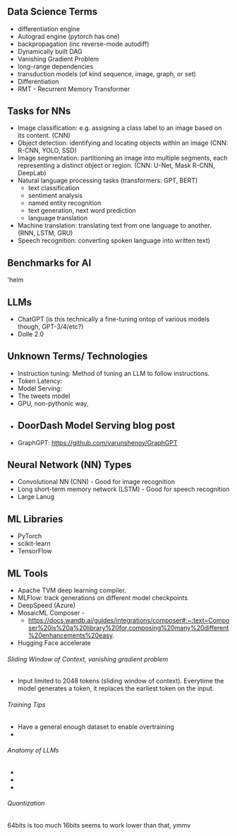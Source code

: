 #


## Data Science Terms

- differentiation engine
- Autograd engine (pytorch has one)
- backpropagation (inc reverse-mode autodiff)
- Dynamically built DAG
- Vanishing Gradient Problem
- long-range dependencies
- transduction models (of kind sequence, image, graph, or set)
- Differentiation
- RMT - Recurrent Memory Transformer

## Tasks for NNs

- Image classification: e.g. assigning a class label to an image based on its content.  (CNN)
- Object detection: identifying and locating objects within an image (CNN: R-CNN, YOLO, SSD)
- Image segmentation: partitioning an image into multiple segments, each representing a distinct object or region. (CNN: U-Net, Mask R-CNN, DeepLab)
- Natural language processing tasks (transformers: GPT, BERT)
  - text classification
  - sentiment analysis
  - named entity recognition
  - text generation, next word prediction
  - language translation
- Machine translation: translating text from one language to another.  (RNN, LSTM, GRU)
- Speech recognition: converting spoken language into written text)




## Benchmarks for AI

'helm

## LLMs

- ChatGPT (is this technically a fine-tuning ontop of various models though, GPT-3/4/etc?)
- Dolle 2.0









## Unknown Terms/ Technologies

- Instruction tuning: Method of tuning an LLM to follow instructions.
- Token Latency:
- Model Serving:
- The tweets model
- GPU, non-pythonic way,
- DoorDash Model Serving blog post
  -
- GraphGPT: https://github.com/varunshenoy/GraphGPT



## Neural Network (NN) Types

- Convolutional NN (CNN) - Good for image recognition
- Long short-term memory network (LSTM) - Good for speech recognition
- Large Lanug



## ML Libraries

- PyTorch
- scikit-learn
- TensorFlow


## ML Tools

- Apache TVM deep learning compiler.
- MLFlow: track generations on different model checkpoints
- DeepSpeed (Azure)
- MosaicML Composer -
  - https://docs.wandb.ai/guides/integrations/composer#:~:text=Composer%20is%20a%20library%20for,composing%20many%20different%20enhancements%20easy.
- Hugging Face accelerate

###### Sliding Window of Context, vanishing gradient problem

- Input limited to 2048 tokens (sliding window of context).  Everytime the model generates a token, it replaces the earliest token on the input.



###### Training Tips

- Have a general enough dataset to enable overtraining
-



###### Anatomy of LLMs

-
-
-


###### Quantization

64bits is too much
16bits seems to work
lower than that, ymmv
